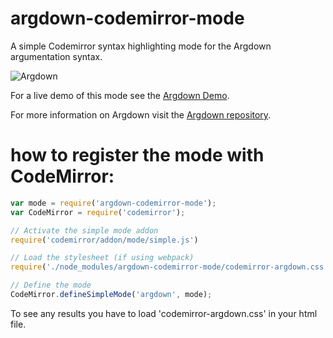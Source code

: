# argdown-codemirror-mode

A simple Codemirror syntax highlighting mode for the Argdown argumentation syntax.

![Argdown](https://cdn.rawgit.com/christianvoigt/argdown/master/argdown-mark.svg)

For a live demo of this mode see the [Argdown Demo](http://christianvoigt.github.io/argdown).

For more information on Argdown visit the [Argdown repository](https://github.com/christianvoigt/argdown).

# how to register the mode with CodeMirror:

```javascript
var mode = require('argdown-codemirror-mode');
var CodeMirror = require('codemirror');

// Activate the simple mode addon
require('codemirror/addon/mode/simple.js')

// Load the stylesheet (if using webpack)
require('./node_modules/argdown-codemirror-mode/codemirror-argdown.css')

// Define the mode
CodeMirror.defineSimpleMode('argdown', mode);
```

To see any results you have to load 'codemirror-argdown.css' in your html file.
